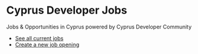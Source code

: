 # Cyprus Developer Jobs

Jobs &amp; Opportunities in Cyprus powered by Cyprus Developer Community

- [See all current jobs](https://github.com/cyprus-developer-community/jobs/issues)
- [Create a new job opening](https://github.com/cyprus-developer-community/jobs/issues/new/choose)
